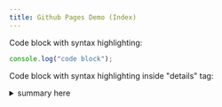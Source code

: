 ```yaml
---
title: Github Pages Demo (Index)
---
```


Code block with syntax highlighting:

~~~js
console.log("code block");
~~~

Code block with syntax highlighting inside "details" tag:

<details>
<summary>summary here</summary>
 
~~~js
console.log("details here");
~~~

</details> 
